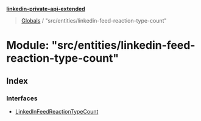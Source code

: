 **[linkedin-private-api-extended](../README.md)**

> [Globals](../globals.md) / "src/entities/linkedin-feed-reaction-type-count"

# Module: "src/entities/linkedin-feed-reaction-type-count"

## Index

### Interfaces

* [LinkedInFeedReactionTypeCount](../interfaces/_src_entities_linkedin_feed_reaction_type_count_.linkedinfeedreactiontypecount.md)
